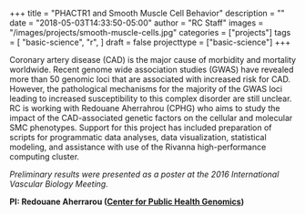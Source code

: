 +++
title = "PHACTR1 and Smooth Muscle Cell Behavior"
description = ""
date = "2018-05-03T14:33:50-05:00"
author = "RC Staff"
images = "/images/projects/smooth-muscle-cells.jpg"
categories = ["projects"]
tags = [
  "basic-science",
  "r",
]
draft = false
projecttype = ["basic-science"]
+++

Coronary artery disease (CAD) is the major cause of morbidity and mortality worldwide. Recent genome wide association studies (GWAS) have revealed more than 50 genomic loci that are associated with increased risk for CAD. However, the pathological mechanisms for the majority of the GWAS loci leading to increased susceptibility to this complex disorder are still unclear. RC is working with Redouane Aherrahrou (CPHG) who aims to study the impact of the CAD-associated genetic factors on the cellular and molecular SMC phenotypes. Support for this project has included preparation of scripts for programmatic data analyses, data visualization, statistical modeling, and assistance with use of the Rivanna high-performance computing cluster.

*Preliminary results were presented as a poster at the 2016 International Vascular Biology Meeting.*

**PI: Redouane Aherrarou ([Center for Public Health Genomics](https://med.virginia.edu/cphg/))**

